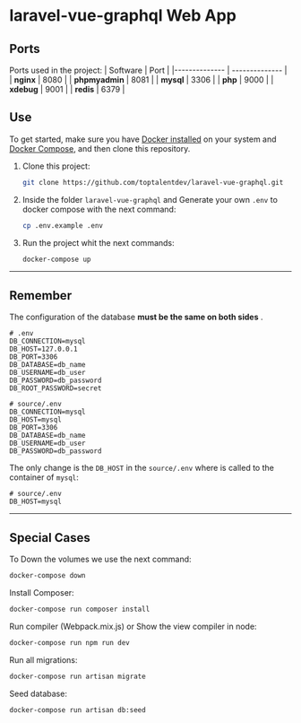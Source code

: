 # laravel-vue-graphql Web App

## Ports

Ports used in the project:
| Software | Port |
|-------------- | -------------- |
| **nginx** | 8080 |
| **phpmyadmin** | 8081 |
| **mysql** | 3306 |
| **php** | 9000 |
| **xdebug** | 9001 |
| **redis** | 6379 |

## Use

To get started, make sure you have [Docker installed](https://docs.docker.com/) on your system and [Docker Compose](https://docs.docker.com/compose/install/), and then clone this repository.

1. Clone this project:

   ```sh
   git clone https://github.com/toptalentdev/laravel-vue-graphql.git
   ```

2. Inside the folder `laravel-vue-graphql` and Generate your own `.env` to docker compose with the next command:

   ```sh
   cp .env.example .env
   ```

3. Run the project whit the next commands:

   ```sh
   docker-compose up
   ```

---

## Remember

The configuration of the database **must be the same on both sides** .

```dotenv
# .env
DB_CONNECTION=mysql
DB_HOST=127.0.0.1
DB_PORT=3306
DB_DATABASE=db_name
DB_USERNAME=db_user
DB_PASSWORD=db_password
DB_ROOT_PASSWORD=secret
```

```dotenv
# source/.env
DB_CONNECTION=mysql
DB_HOST=mysql
DB_PORT=3306
DB_DATABASE=db_name
DB_USERNAME=db_user
DB_PASSWORD=db_password
```

The only change is the `DB_HOST` in the `source/.env` where is called to the container of `mysql`:

```dotenv
# source/.env
DB_HOST=mysql
```

---

## Special Cases

To Down the volumes we use the next command:

```sh
docker-compose down
```

Install Composer:

```sh
docker-compose run composer install
```

Run compiler (Webpack.mix.js) or Show the view compiler in node:

```sh
docker-compose run npm run dev
```

Run all migrations:

```sh
docker-compose run artisan migrate
```

Seed database:

```sh
docker-compose run artisan db:seed
```
